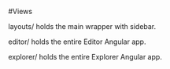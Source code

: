 #Views

layouts/ holds the main wrapper with sidebar.

editor/ holds the entire Editor Angular app.

explorer/ holds the entire Explorer Angular app.